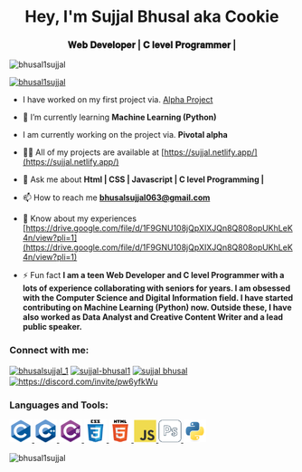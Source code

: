 <h1 align="center">Hey, I'm Sujjal Bhusal aka Cookie</h1>
<h3 align="center">𝐖𝐞𝐛 𝐃𝐞𝐯𝐞𝐥𝐨𝐩𝐞𝐫 | 𝐂 𝐥𝐞𝐯𝐞𝐥 𝐏𝐫𝐨𝐠𝐫𝐚𝐦𝐦𝐞𝐫 |</h3>

<p align="left"> <img src="https://komarev.com/ghpvc/?username=bhusal1sujjal&label=Profile%20views&color=0e75b6&style=flat" alt="bhusal1sujjal" /> </p>

<p align="left"> <a href="https://github.com/ryo-ma/github-profile-trophy"><img src="https://github-profile-trophy.vercel.app/?username=bhusal1sujjal" alt="bhusal1sujjal" /></a> </p>

- I have worked on my first project via. [Alpha Project](https://butwalwaterworldandfilterhouse.netlify.app)

- 🌱 I’m currently learning **Machine Learning (Python)**

- I am currently working on the project via. **Pivotal alpha**

- 👨‍💻 All of my projects are available at [https://sujjal.netlify.app/](https://sujjal.netlify.app/)

- 💬 Ask me about **Html | CSS | Javascript | C level Programming |**

- 📫 How to reach me **bhusalsujjal063@gmail.com**

- 📄 Know about my experiences [https://drive.google.com/file/d/1F9GNU108jQpXIXJQn8Q808opUKhLeK4n/view?pli=1](https://drive.google.com/file/d/1F9GNU108jQpXIXJQn8Q808opUKhLeK4n/view?pli=1)

- ⚡ Fun fact **I am a teen Web Developer and C level Programmer with a lots of experience collaborating with seniors for years. I am obsessed with the Computer Science and Digital Information field. I have started contributing on Machine Learning (Python) now. Outside these, I have also worked as Data Analyst and Creative Content Writer and a lead public speaker.**

<h3 align="left">Connect with me:</h3>
<p align="left">
<a href="https://twitter.com/bhusalsujjal_1" target="blank"><img align="center" src="https://raw.githubusercontent.com/rahuldkjain/github-profile-readme-generator/master/src/images/icons/Social/twitter.svg" alt="bhusalsujjal_1" height="30" width="40" /></a>
<a href="https://linkedin.com/in/sujjal-bhusal1" target="blank"><img align="center" src="https://raw.githubusercontent.com/rahuldkjain/github-profile-readme-generator/master/src/images/icons/Social/linked-in-alt.svg" alt="sujjal-bhusal1" height="30" width="40" /></a>
<a href="https://fb.com/sujjal bhusal" target="blank"><img align="center" src="https://raw.githubusercontent.com/rahuldkjain/github-profile-readme-generator/master/src/images/icons/Social/facebook.svg" alt="sujjal bhusal" height="30" width="40" /></a>
<a href="https://discord.gg/https://discord.com/invite/pw6yfkWu" target="blank"><img align="center" src="https://raw.githubusercontent.com/rahuldkjain/github-profile-readme-generator/master/src/images/icons/Social/discord.svg" alt="https://discord.com/invite/pw6yfkWu" height="30" width="40" /></a>
</p>

<h3 align="left">Languages and Tools:</h3>
<p align="left"> <a href="https://www.cprogramming.com/" target="_blank" rel="noreferrer"> <img src="https://raw.githubusercontent.com/devicons/devicon/master/icons/c/c-original.svg" alt="c" width="40" height="40"/> </a> <a href="https://www.w3schools.com/cpp/" target="_blank" rel="noreferrer"> <img src="https://raw.githubusercontent.com/devicons/devicon/master/icons/cplusplus/cplusplus-original.svg" alt="cplusplus" width="40" height="40"/> </a> <a href="https://www.w3schools.com/cs/" target="_blank" rel="noreferrer"> <img src="https://raw.githubusercontent.com/devicons/devicon/master/icons/csharp/csharp-original.svg" alt="csharp" width="40" height="40"/> </a> <a href="https://www.w3schools.com/css/" target="_blank" rel="noreferrer"> <img src="https://raw.githubusercontent.com/devicons/devicon/master/icons/css3/css3-original-wordmark.svg" alt="css3" width="40" height="40"/> </a> <a href="https://www.w3.org/html/" target="_blank" rel="noreferrer"> <img src="https://raw.githubusercontent.com/devicons/devicon/master/icons/html5/html5-original-wordmark.svg" alt="html5" width="40" height="40"/> </a> <a href="https://developer.mozilla.org/en-US/docs/Web/JavaScript" target="_blank" rel="noreferrer"> <img src="https://raw.githubusercontent.com/devicons/devicon/master/icons/javascript/javascript-original.svg" alt="javascript" width="40" height="40"/> </a> <a href="https://www.photoshop.com/en" target="_blank" rel="noreferrer"> <img src="https://raw.githubusercontent.com/devicons/devicon/master/icons/photoshop/photoshop-line.svg" alt="photoshop" width="40" height="40"/> </a> <a href="https://www.python.org" target="_blank" rel="noreferrer"> <img src="https://raw.githubusercontent.com/devicons/devicon/master/icons/python/python-original.svg" alt="python" width="40" height="40"/> </a> </p>

<p><img align="center" src="https://github-readme-stats.vercel.app/api/top-langs?username=bhusal1sujjal&show_icons=true&locale=en&layout=compact" alt="bhusal1sujjal" /></p>
